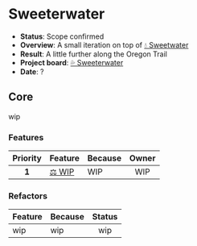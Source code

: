 # Sweeterwater
  
* **Status**: Scope confirmed
* **Overview**: A small iteration on top of [💧 Sweetwater](./2.5-sweetwater.md)
* **Result**: A little further along the Oregon Trail
* **Project board**: [💦 Sweeterwater](https://github.com/orgs/vegaprotocol/projects/93)
* **Date**: ?

## Core
wip

### Features
| Priority | Feature | Because | Owner |
|:---------:|---------|---------|:------:|
| **1** | [⚖ WIP](https://github.com/orgs/vegaprotocol/projects/5) | WIP | WIP  |

### Refactors
| Feature | Because | Status |
|---------|---------|:------:|
| wip |  wip  | wip  |
